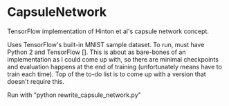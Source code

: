 # CapsuleNetwork
TensorFlow implementation of Hinton et al's capsule network concept.

Uses TensorFlow's built-in MNIST sample dataset. To run, must have Python 2 and TensorFlow []. This is about as bare-bones of an implementation as I could come up with, so there are minimal checkpoints and evaluation happens at the end of training (unfortunately means have to train each time). Top of the to-do list is to come up with a version that doesn't require this.

Run with "python rewrite_capsule_network.py"